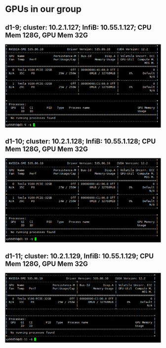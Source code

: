# GPUs in our group
## d1-9; cluster: 10.2.1.127; InfiB: 10.55.1.127; CPU Mem 128G,  GPU Mem 32G
![d1-9](./images/d1-9.png)
## d1-10; cluster: 10.2.1.128; InfiB: 10.55.1.128; CPU Mem 128G, GPU Mem 32G
![d1-10](./images/d1-10.png)
## d1-11; cluster: 10.2.1.129, InfiB: 10.55.1.129; CPU Mem 128G, GPU Mem 32G
![d1-11](./images/d1-11.png)

